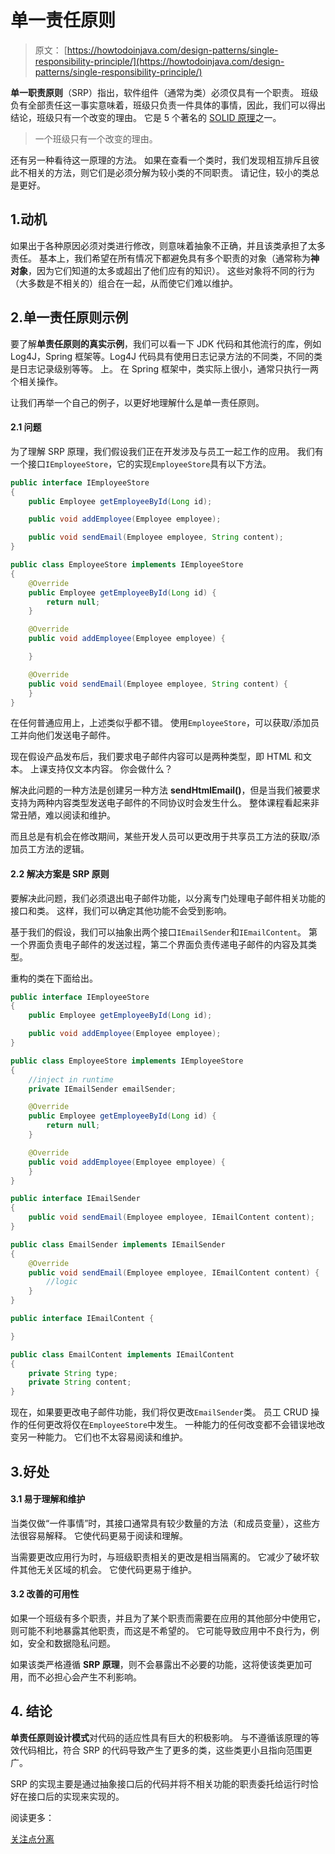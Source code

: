 # 单一责任原则

> 原文： [https://howtodoinjava.com/design-patterns/single-responsibility-principle/](https://howtodoinjava.com/design-patterns/single-responsibility-principle/)

**单一职责原则**（SRP）指出，软件组件（通常为类）必须仅具有一个职责。 班级负有全部责任这一事实意味着，班级只负责一件具体的事情，因此，我们可以得出结论，班级只有一个改变的理由。 它是 5 个著名的 [SOLID 原理](https://howtodoinjava.com/best-practices/5-class-design-principles-solid-in-java/)之一。

> 一个班级只有一个改变的理由。

还有另一种看待这一原理的方法。 如果在查看一个类时，我们发现相互排斥且彼此不相关的方法，则它们是必须分解为较小类的不同职责。 请记住，较小的类总是更好。

## 1.动机

如果出于各种原因必须对类进行修改，则意味着抽象不正确，并且该类承担了太多责任。 基本上，我们希望在所有情况下都避免具有多个职责的对象（通常称为**神对象**，因为它们知道的太多或超出了他们应有的知识）。 这些对象将不同的行为（大多数是不相关的）组合在一起，从而使它们难以维护。

## 2.单一责任原则示例

要了解**单责任原则的真实示例**，我们可以看一下 JDK 代码和其他流行的库，例如 Log4J，Spring 框架等。Log4J 代码具有使用日志记录方法的不同类，不同的类是日志记录级别等等。 上。 在 Spring 框架中，类实际上很小，通常只执行一两个相关操作。

让我们再举一个自己的例子，以更好地理解什么是单一责任原则。

#### 2.1 问题

为了理解 SRP 原理，我们假设我们正在开发涉及与员工一起工作的应用。 我们有一个接口`IEmployeeStore`，它的实现`EmployeeStore`具有以下方法。

```java
public interface IEmployeeStore 
{
	public Employee getEmployeeById(Long id);

	public void addEmployee(Employee employee);

	public void sendEmail(Employee employee, String content);
}

```

```java
public class EmployeeStore implements IEmployeeStore 
{
	@Override
	public Employee getEmployeeById(Long id) {
		return null;
	}

	@Override
	public void addEmployee(Employee employee) {

	}

	@Override
	public void sendEmail(Employee employee, String content) {		
	}
}

```

在任何普通应用上，上述类似乎都不错。 使用`EmployeeStore`，可以获取/添加员工并向他们发送电子邮件。

现在假设产品发布后，我们要求电子邮件内容可以是两种类型，即 HTML 和文本。 上课支持仅文本内容。 你会做什么？

解决此问题的一种方法是创建另一种方法 **sendHtmlEmail()**，但是当我们被要求支持为两种内容类型发送电子邮件的不同协议时会发生什么。 整体课程看起来非常丑陋，难以阅读和维护。

而且总是有机会在修改期间，某些开发人员可以更改用于共享员工方法的获取/添加员工方法的逻辑。

#### 2.2 解决方案是 SRP 原则

要解决此问题，我们必须退出电子邮件功能，以分离专门处理电子邮件相关功能的接口和类。 这样，我们可以确定其他功能不会受到影响。

基于我们的假设，我们可以抽象出两个接口`IEmailSender`和`IEmailContent`。 第一个界面负责电子邮件的发送过程，第二个界面负责传递电子邮件的内容及其类型。

重构的类在下面给出。

```java
public interface IEmployeeStore 
{	
	public Employee getEmployeeById(Long id);

	public void addEmployee(Employee employee);
}

```

```java
public class EmployeeStore implements IEmployeeStore 
{
	//inject in runtime
	private IEmailSender emailSender;

	@Override
	public Employee getEmployeeById(Long id) {
		return null;
	}

	@Override
	public void addEmployee(Employee employee) {
	}
}

```

```java
public interface IEmailSender 
{
	public void sendEmail(Employee employee, IEmailContent content);
}

```

```java
public class EmailSender implements IEmailSender
{
	@Override
	public void sendEmail(Employee employee, IEmailContent content) {		
		//logic
	}
}

```

```java
public interface IEmailContent {

}

```

```java
public class EmailContent implements IEmailContent 
{
	private String type;
	private String content;
}

```

现在，如果要更改电子邮件功能，我们将仅更改`EmailSender`类。 员工 CRUD 操作的任何更改将仅在`EmployeeStore`中发生。 一种能力的任何改变都不会错误地改变另一种能力。 它们也不太容易阅读和维护。

## 3.好处

#### 3.1 易于理解和维护

当类仅做“一件事情”时，其接口通常具有较少数量的方法（和成员变量），这些方法很容易解释。 它使代码更易于阅读和理解。

当需要更改应用行为时，与班级职责相关的更改是相当隔离的。 它减少了破坏软件其他无关区域的机会。 它使代码更易于维护。

#### 3.2 改善的可用性

如果一个班级有多个职责，并且为了某个职责而需要在应用的其他部分中使用它，则可能不利地暴露其他职责，而这是不希望的。 它可能导致应用中不良行为，例如，安全和数据隐私问题。

如果该类严格遵循 **SRP 原理**，则不会暴露出不必要的功能，这将使该类更加可用，而不必担心会产生不利影响。

## 4\. 结论

**单责任原则设计模式**对代码的适应性具有巨大的积极影响。 与不遵循该原理的等效代码相比，符合 SRP 的代码导致产生了更多的类，这些类更小且指向范围更广。

SRP 的实现主要是通过抽象接口后的代码并将不相关功能的职责委托给运行时恰好在接口后的实现来实现的。

阅读更多：

[关注点分离](https://en.wikipedia.org/wiki/Single_responsibility_principle)